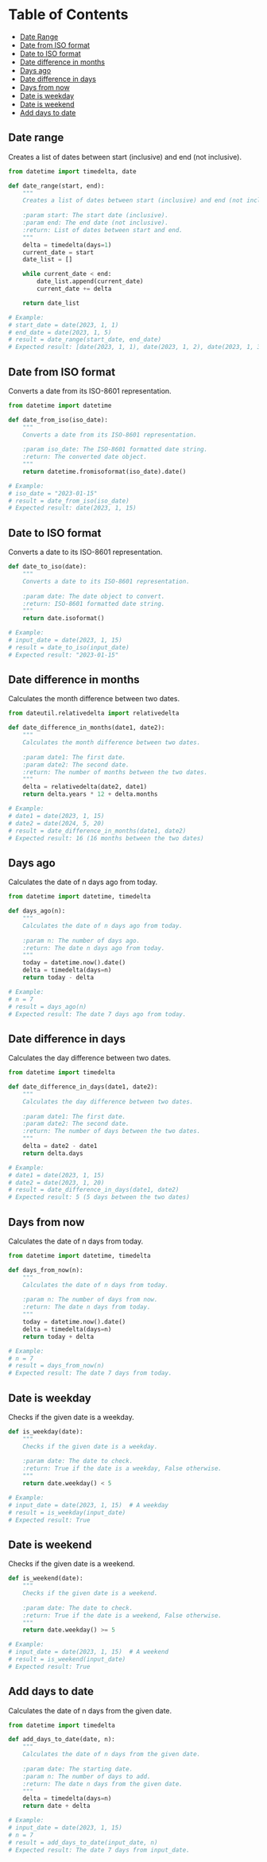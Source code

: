 # Table of Contents

- [Date Range](#date-range)
- [Date from ISO format](#date-from-iso-format)
- [Date to ISO format](#date-to-iso-format)
- [Date difference in months](#date-difference-in-months)
- [Days ago](#days-ago)
- [Date difference in days](#date-difference-in-days)
- [Days from now](#days-from-now)
- [Date is weekday](#date-is-weekday)
- [Date is weekend](#date-is-weekend)
- [Add days to date](#add-days-to-date)

## Date range

Creates a list of dates between start (inclusive) and end (not inclusive).

```python
from datetime import timedelta, date

def date_range(start, end):
    """
    Creates a list of dates between start (inclusive) and end (not inclusive).
    
    :param start: The start date (inclusive).
    :param end: The end date (not inclusive).
    :return: List of dates between start and end.
    """
    delta = timedelta(days=1)
    current_date = start
    date_list = []

    while current_date < end:
        date_list.append(current_date)
        current_date += delta

    return date_list

# Example:
# start_date = date(2023, 1, 1)
# end_date = date(2023, 1, 5)
# result = date_range(start_date, end_date)
# Expected result: [date(2023, 1, 1), date(2023, 1, 2), date(2023, 1, 3), date(2023, 1, 4)]

```

## Date from ISO format

Converts a date from its ISO-8601 representation.

```python
from datetime import datetime

def date_from_iso(iso_date):
    """
    Converts a date from its ISO-8601 representation.
    
    :param iso_date: The ISO-8601 formatted date string.
    :return: The converted date object.
    """
    return datetime.fromisoformat(iso_date).date()

# Example:
# iso_date = "2023-01-15"
# result = date_from_iso(iso_date)
# Expected result: date(2023, 1, 15)

```

## Date to ISO format

Converts a date to its ISO-8601 representation.

```python
def date_to_iso(date):
    """
    Converts a date to its ISO-8601 representation.
    
    :param date: The date object to convert.
    :return: ISO-8601 formatted date string.
    """
    return date.isoformat()

# Example:
# input_date = date(2023, 1, 15)
# result = date_to_iso(input_date)
# Expected result: "2023-01-15"

```

## Date difference in months

Calculates the month difference between two dates.

```python
from dateutil.relativedelta import relativedelta

def date_difference_in_months(date1, date2):
    """
    Calculates the month difference between two dates.
    
    :param date1: The first date.
    :param date2: The second date.
    :return: The number of months between the two dates.
    """
    delta = relativedelta(date2, date1)
    return delta.years * 12 + delta.months

# Example:
# date1 = date(2023, 1, 15)
# date2 = date(2024, 5, 20)
# result = date_difference_in_months(date1, date2)
# Expected result: 16 (16 months between the two dates)

```

## Days ago

Calculates the date of n days ago from today.

```python
from datetime import datetime, timedelta

def days_ago(n):
    """
    Calculates the date of n days ago from today.
    
    :param n: The number of days ago.
    :return: The date n days ago from today.
    """
    today = datetime.now().date()
    delta = timedelta(days=n)
    return today - delta

# Example:
# n = 7
# result = days_ago(n)
# Expected result: The date 7 days ago from today.


```

## Date difference in days

Calculates the day difference between two dates.

```python
from datetime import timedelta

def date_difference_in_days(date1, date2):
    """
    Calculates the day difference between two dates.
    
    :param date1: The first date.
    :param date2: The second date.
    :return: The number of days between the two dates.
    """
    delta = date2 - date1
    return delta.days

# Example:
# date1 = date(2023, 1, 15)
# date2 = date(2023, 1, 20)
# result = date_difference_in_days(date1, date2)
# Expected result: 5 (5 days between the two dates)

```

## Days from now

Calculates the date of n days from today.

```python
from datetime import datetime, timedelta

def days_from_now(n):
    """
    Calculates the date of n days from today.
    
    :param n: The number of days from now.
    :return: The date n days from today.
    """
    today = datetime.now().date()
    delta = timedelta(days=n)
    return today + delta

# Example:
# n = 7
# result = days_from_now(n)
# Expected result: The date 7 days from today.

```

## Date is weekday

Checks if the given date is a weekday.

```python
def is_weekday(date):
    """
    Checks if the given date is a weekday.
    
    :param date: The date to check.
    :return: True if the date is a weekday, False otherwise.
    """
    return date.weekday() < 5

# Example:
# input_date = date(2023, 1, 15)  # A weekday
# result = is_weekday(input_date)
# Expected result: True

```

## Date is weekend

Checks if the given date is a weekend.

```python
def is_weekend(date):
    """
    Checks if the given date is a weekend.
    
    :param date: The date to check.
    :return: True if the date is a weekend, False otherwise.
    """
    return date.weekday() >= 5

# Example:
# input_date = date(2023, 1, 15)  # A weekend
# result = is_weekend(input_date)
# Expected result: True

```

## Add days to date

Calculates the date of n days from the given date.

```python
from datetime import timedelta

def add_days_to_date(date, n):
    """
    Calculates the date of n days from the given date.
    
    :param date: The starting date.
    :param n: The number of days to add.
    :return: The date n days from the given date.
    """
    delta = timedelta(days=n)
    return date + delta

# Example:
# input_date = date(2023, 1, 15)
# n = 7
# result = add_days_to_date(input_date, n)
# Expected result: The date 7 days from input_date.

```
